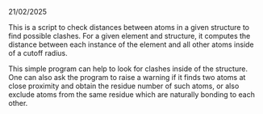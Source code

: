 21/02/2025

This is a script to check distances between atoms in a given structure to find possible clashes. For a given element and structure, it computes the distance between each instance of the element and all other atoms inside of a cutoff radius. 

This simple program can help to look for clashes inside of the structure. One can also ask the program to raise a warning if it finds two atoms at close proximity and obtain the residue number of such atoms, or also exclude atoms from the same residue which are naturally bonding to each other.
